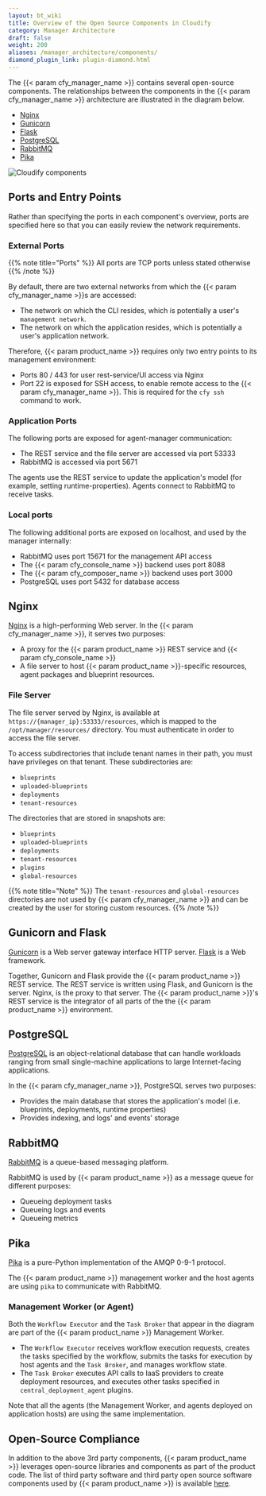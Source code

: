 ```yaml
---
layout: bt_wiki
title: Overview of the Open Source Components in Cloudify
category: Manager Architecture
draft: false
weight: 200
aliases: /manager_architecture/components/
diamond_plugin_link: plugin-diamond.html
---
```


The {{< param cfy_manager_name >}} contains several open-source components. The relationships between the components in the {{< param cfy_manager_name >}} architecture are illustrated in the diagram below.

* [Nginx](#nginx)
* [Gunicorn](#gunicorn-and-flask)
* [Flask](#gunicorn-and-flask)
* [PostgreSQL](#postgresql)
* [RabbitMQ](#rabbitmq)
* [Pika](#pika)

![Cloudify components]( /images/architecture/cloudify_advanced_architecture.png )

## Ports and Entry Points

Rather than specifying the ports in each component's overview, ports are specified here so that you can easily review the network requirements.

### External Ports

{{% note title="Ports" %}}
All ports are TCP ports unless stated otherwise
{{% /note %}}

By default, there are two external networks from which the {{< param cfy_manager_name >}}s are accessed:

* The network on which the CLI resides, which is potentially a user's `management network`.
* The network on which the application resides, which is potentially a user's application network.

Therefore, {{< param product_name >}} requires only two entry points to its management environment:

* Ports 80 / 443 for user rest-service/UI access via Nginx
* Port 22 is exposed for SSH access, to enable remote access to the {{< param cfy_manager_name >}}.
  This is required for the `cfy ssh` command to work.

### Application Ports

The following ports are exposed for agent-manager communication:

* The REST service and the file server are accessed via port 53333
* RabbitMQ is accessed via port 5671

The agents use the REST service to update the application's model (for example, setting runtime-properties).
Agents connect to RabbitMQ to receive tasks.

### Local ports

The following additional ports are exposed on localhost, and used by the manager internally:

* RabbitMQ uses port 15671 for the management API access
* The {{< param cfy_console_name >}} backend uses port 8088
* The {{< param cfy_composer_name >}} backend uses port 3000
* PostgreSQL uses port 5432 for database access


## Nginx

[Nginx](http://nginx.com/) is a high-performing Web server. In the {{< param cfy_manager_name >}}, it serves two purposes:

* A proxy for the {{< param product_name >}} REST service and {{< param cfy_console_name >}}
* A file server to host {{< param product_name >}}-specific resources, agent packages and blueprint resources.

### File Server

The file server served by Nginx, is available at `https://{manager_ip}:53333/resources`, which is mapped to the `/opt/manager/resources/` directory. You must authenticate in order to access the file server.

To access subdirectories that include tenant names in their path, you must have privileges on that tenant. These subdirectories are:

* `blueprints`
* `uploaded-blueprints`
* `deployments`
* `tenant-resources`

The directories that are stored in snapshots are:

* `blueprints`
* `uploaded-blueprints`
* `deployments`
* `tenant-resources`
* `plugins`
* `global-resources`

{{% note title="Note" %}}
The `tenant-resources` and `global-resources` directories are not used by {{< param cfy_manager_name >}} and can be created by the user for storing custom resources.
{{% /note %}}


## Gunicorn and Flask

[Gunicorn](http://gunicorn.org/) is a Web server gateway interface HTTP server. [Flask](http://flask.pocoo.org/) is a Web framework.

Together, Gunicorn and Flask provide the {{< param product_name >}} REST service. The REST service is written using Flask, and Gunicorn is the server. Nginx, is the proxy to that server.
The {{< param product_name >}}'s REST service is the integrator of all parts of the the {{< param product_name >}} environment.

## PostgreSQL

[PostgreSQL](https://www.postgresql.org/) is an object-relational database that can handle workloads ranging from small single-machine applications to large Internet-facing applications.

In the {{< param cfy_manager_name >}}, PostgreSQL serves two purposes:

* Provides the main database that stores the application's model (i.e. blueprints, deployments, runtime properties)
* Provides indexing, and logs' and events' storage

## RabbitMQ

[RabbitMQ](http://www.rabbitmq.com/) is a queue-based messaging platform.

RabbitMQ is used by {{< param product_name >}} as a message queue for different purposes:

* Queueing deployment tasks
* Queueing logs and events
* Queueing metrics

## Pika

[Pika](http://pika.readthedocs.io/en/latest/) is a pure-Python implementation
of the AMQP 0-9-1 protocol.

The {{< param product_name >}} management worker and the host agents are using `pika` to
communicate with RabbitMQ.

### Management Worker (or Agent)

Both the `Workflow Executor` and the `Task Broker` that appear in the diagram are part of the {{< param product_name >}} Management Worker.

* The `Workflow Executor` receives workflow execution requests, creates the tasks specified by the workflow, submits the tasks for execution by host agents and the `Task Broker`, and manages workflow state.
* The `Task Broker` executes API calls to IaaS providers to create deployment resources, and executes other tasks specified in `central_deployment_agent` plugins.

Note that all the agents (the Management Worker, and agents deployed on application hosts) are using the same implementation.

## Open-Source Compliance

In addition to the above 3rd party components, {{< param product_name >}} leverages open-source libraries and components as part of the product code.
The list of third party software and third party open source software components used by {{< param product_name >}} is available [here](/pdf/Open-Source-Compliance-Dec2020.pdf).
